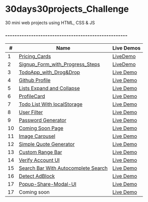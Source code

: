 # 30days30projects_Challenge
30 mini web projects using HTML, CSS &amp; JS
### ----------------------------------------------------

| #  | Name                          | Live Demos |
| ---| ----------------------------- |----------- |
| 1  | [Pricing_Cards](https://github.com/manirDev/30days30projects_Challenge/tree/main/Pricing_Cards)|[LiveDemo](https://manirdev.github.io/30days30projects_Challenge/Pricing_Cards/)|
| 2  | [Signup_Form_with_Progress_Steps](https://github.com/manirDev/30days30projects_Challenge/tree/main/Signup%20with%20Progress%20Steps) |[LiveDemo](https://manirdev.github.io/30days30projects_Challenge/Signup%20with%20Progress%20Steps/)|
| 3 |[TodoApp_with_Drog&Drop](https://github.com/manirDev/30days30projects_Challenge/tree/main/TodoApp_with_Drog%26Drop) | [Live Demo](https://manirdev.github.io/30days30projects_Challenge/TodoApp_with_Drog&Drop/) |
| 4 | [Github Profile](https://github.com/manirDev/30days30projects_Challenge/tree/main/Github%20Profile) | [Live Demo](https://manirdev.github.io/30days30projects_Challenge/Github%20Profile/) |
| 5 | [Lists Expand and Collapse](https://github.com/manirDev/30days30projects_Challenge/tree/main/List_Expand_Collapse)| [Live Demo](https://manirdev.github.io/30days30projects_Challenge/List_Expand_Collapse/)|
| 6 | [ProfileCard](https://github.com/manirDev/30days30projects_Challenge/tree/main/ProfileCard) | [Live Demo](https://manirdev.github.io/30days30projects_Challenge/ProfileCard/)|
| 7 | [Todo List With localStorage](https://github.com/manirDev/30days30projects_Challenge/tree/main/TodoList_with_LocalStorage) | [Live Demo](https://manirdev.github.io/30days30projects_Challenge/TodoList_with_LocalStorage/)|
| 8 | [User Filter](https://github.com/manirDev/30days30projects_Challenge/tree/main/User_Filter) | [Live Demo](https://manirdev.github.io/30days30projects_Challenge/User_Filter/)|
| 9 | [Password Generator](https://github.com/manirDev/30days30projects_Challenge/tree/main/Password_Generator) | [Live Demo](https://manirdev.github.io/30days30projects_Challenge/Password_Generator/)|
| 10 | [Coming Soon Page](https://github.com/manirDev/30days30projects_Challenge/tree/main/Coming_Soon_Page) | [Live Demo](https://manirdev.github.io/30days30projects_Challenge/Coming_Soon_Page/)|
| 11 | [Image Carousel](https://github.com/manirDev/30days30projects_Challenge/tree/main/Image_Carousel) | [Live Demo](https://manirdev.github.io/30days30projects_Challenge/Image_Carousel/)|
| 12 | [Simple Quote Generator](https://github.com/manirDev/30days30projects_Challenge/tree/main/Simple_Quote_Generator) | [Live Demo](https://manirdev.github.io/30days30projects_Challenge/Simple_Quote_Generator/)|
| 13 | [Custom Range Bar](https://github.com/manirDev/30days30projects_Challenge/tree/main/Custom_range_bar)| [Live Demo](https://manirdev.github.io/30days30projects_Challenge/Custom_range_bar/)|
| 14 | [Verify Account UI](https://github.com/manirDev/30days30projects_Challenge/tree/main/Verify_Account_UI) | [Live Demo](https://manirdev.github.io/30days30projects_Challenge/Verify_Account_UI/)|
| 15 | [Search Bar With Autocomplete Search](https://github.com/manirDev/30days30projects_Challenge/tree/main/Search-Bar-with-Autocomplete) | [Live Demo](https://manirdev.github.io/30days30projects_Challenge/Search-Bar-with-Autocomplete/)|
| 16 | [Detect AdBlock](https://github.com/manirDev/30days30projects_Challenge/tree/main/Detect-AdBlock) | [Live Demo](https://manirdev.github.io/30days30projects_Challenge/Detect-AdBlock/)|
| 17 | [Popup-Share-Modal-UI](https://github.com/manirDev/30days30projects_Challenge/tree/main/Popup-Share-Modal-UI/) | [Live Demo](https://manirdev.github.io/30days30projects_Challenge/Popup-Share-Modal-UI/)|
| 17 | Coming soon | [Live Demo]()|
